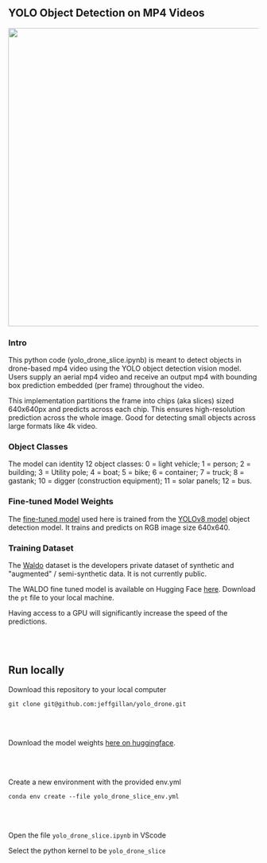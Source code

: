 ## YOLO Object Detection on MP4 Videos

<img src="/hiker_identify.gif" width=600>

### Intro
This python code (yolo_drone_slice.ipynb) is meant to detect objects in drone-based mp4 video using the YOLO object detection vision model. Users supply an aerial mp4 video and receive an output mp4 with bounding box prediction embedded (per frame) throughout the video. 

This implementation partitions the frame into chips (aka slices) sized 640x640px and predicts across each chip. This ensures high-resolution prediction across the whole image. Good for detecting small objects across large formats like 4k video. 


### Object Classes
The model can identity 12 object classes: 0 = light vehicle; 1 = person; 2 = building; 3 = Utility pole; 4 = boat; 5 = bike; 6 = container; 7 = truck; 8 = gastank; 10 = digger (construction equipment); 11 = solar panels; 12 = bus.


### Fine-tuned Model Weights
The [fine-tuned model](https://huggingface.co/StephanST/WALDO30/resolve/main/WALDO30_yolov8m_640x640.pt?download=true) used here is trained from the [YOLOv8 model](https://yolov8.com/) object detection model. It trains and predicts on RGB image size 640x640.  

### Training Dataset
The [Waldo](https://huggingface.co/StephanST/WALDO30) dataset is the developers private dataset of synthetic and "augmented" / semi-synthetic data. It is not currently public.

 




The WALDO fine tuned model is available on Hugging Face [here](https://huggingface.co/StephanST/WALDO30/resolve/main/WALDO30_yolov8m_640x640.pt?download=true). Download the `pt` file to your local machine. 

Having access to a GPU will significantly increase the speed of the predictions.

<br>
<br>

## Run locally

Download this repository to your local computer

`git clone git@github.com:jeffgillan/yolo_drone.git`

<br>
<br>

Download the model weights [here on huggingface](https://huggingface.co/StephanST/WALDO30/resolve/main/WALDO30_yolov8m_640x640.pt?download=true).

<br>
<br>

Create a new environment with the provided env.yml

`conda env create --file yolo_drone_slice_env.yml`


<br>
<br>

Open the file `yolo_drone_slice.ipynb` in VScode 

Select the python kernel to be `yolo_drone_slice`

